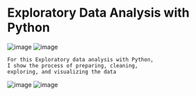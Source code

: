 # Exploratory Data Analysis with Python
![image](https://github.com/Matteo2979/Volcano-Analysis/assets/105907530/a4f29ec3-889e-40b3-ac96-ec028baad625)
![image](https://github.com/Matteo2979/Volcano-Analysis/assets/105907530/c87d1379-8a0d-42e8-91c9-ecd2639f2f03)

    For this Exploratory data analysis with Python,
    I show the process of preparing, cleaning, 
    exploring, and visualizing the data

![image](https://github.com/Matteo2979/Volcano-Analysis/assets/105907530/05adabe1-dc79-4dd9-8e0d-d6e859384d67)
![image](https://github.com/Matteo2979/Volcano-Analysis/assets/105907530/f7ba62e1-677a-4010-9c26-672ec7dc9626)